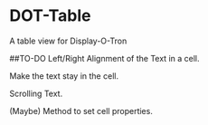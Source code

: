 # DOT-Table
A table view for Display-O-Tron


##TO-DO
Left/Right Alignment of the Text in a cell.

Make the text stay in the cell.

Scrolling Text.

(Maybe) Method to set cell properties.

